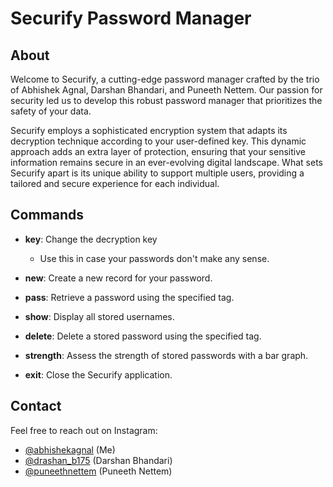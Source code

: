 # Securify Password Manager

## About

Welcome to Securify, a cutting-edge password manager crafted by the trio of Abhishek Agnal, Darshan Bhandari, and Puneeth Nettem. Our passion for security led us to develop this robust password manager that prioritizes the safety of your data.

Securify employs a sophisticated encryption system that adapts its decryption technique according to your user-defined key. This dynamic approach adds an extra layer of protection, ensuring that your sensitive information remains secure in an ever-evolving digital landscape. What sets Securify apart is its unique ability to support multiple users, providing a tailored and secure experience for each individual.

## Commands

- **key**: Change the decryption key
  - Use this in case your passwords don't make any sense.

- **new**: Create a new record for your password.

- **pass**: Retrieve a password using the specified tag.

- **show**: Display all stored usernames.

- **delete**: Delete a stored password using the specified tag.

- **strength**: Assess the strength of stored passwords with a bar graph.

- **exit**: Close the Securify application.

## Contact

Feel free to reach out on Instagram:
- [@abhishekagnal](https://www.instagram.com/abhishekagnal/) (Me)
- [@drashan_b175](https://www.instagram.com/darshan_b175/) (Darshan Bhandari)
- [@puneethnettem](https://www.instagram.com/puneethnettem/) (Puneeth Nettem)


